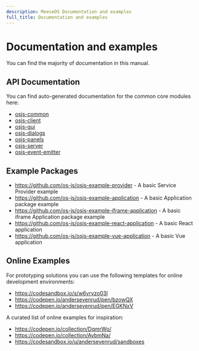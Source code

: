 ```yaml
---
description: MeeseOS Documentation and examples
full_title: Documentation and examples
---
```


# Documentation and examples

You can find the majority of documentation in this manual.

## API Documentation

You can find auto-generated documentation for the common core modules here:

* [osjs-common](https://meese-enterprises.github.io/meeseOS-manual/api/osjs-common/)
* [osjs-client](https://meese-enterprises.github.io/meeseOS-manual/api/osjs-client/)
* [osjs-gui](https://meese-enterprises.github.io/meeseOS-manual/api/osjs-gui/)
* [osjs-dialogs](https://meese-enterprises.github.io/meeseOS-manual/api/osjs-dialogs/)
* [osjs-panels](https://meese-enterprises.github.io/meeseOS-manual/api/osjs-panels/)
* [osjs-server](https://meese-enterprises.github.io/meeseOS-manual/api/osjs-server/)
* [osjs-event-emitter](https://meese-enterprises.github.io/meeseOS-manual/api/osjs-event-emitter/)

## Example Packages

* https://github.com/os-js/osjs-example-provider - A basic Service Provider example
* https://github.com/os-js/osjs-example-application - A basic Application package example
* https://github.com/os-js/osjs-example-iframe-application - A basic iframe Application package example
* https://github.com/os-js/osjs-example-react-application - A basic React application
* https://github.com/os-js/osjs-example-vue-application - A basic Vue application

## Online Examples

For prototyping solutions you can use the following templates for online development environments:

* https://codesandbox.io/s/w6vrvzo03l
* https://codepen.io/andersevenrud/pen/bzowQX
* https://codepen.io/andersevenrud/pen/EGKNxV

A curated list of online examples for inspiration:

* https://codepen.io/collection/DqmrWo/
* https://codepen.io/collection/AybmNa/
* https://codesandbox.io/u/andersevenrud/sandboxes

